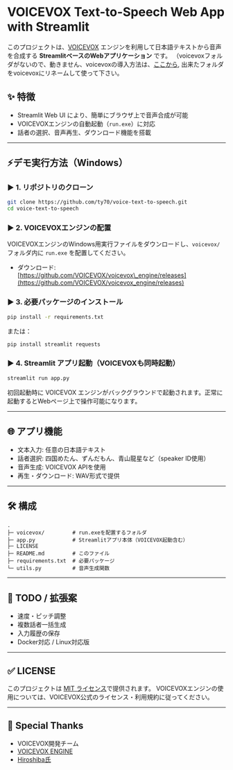 # VOICEVOX Text-to-Speech Web App with Streamlit

このプロジェクトは、[VOICEVOX](https://voicevox.hiroshiba.jp/) エンジンを利用して日本語テキストから音声を合成する **StreamlitベースのWebアプリケーション** です。
（voicevoxフォルダがないので、動きません、voicevoxの導入方法は、[ここから](https://github.com/ty70/voicevox-text-to-speech.git), 出来たフォルダをvoicevoxにリネームして使って下さい。

## ✨ 特徴

* Streamlit Web UI により、簡単にブラウザ上で音声合成が可能
* VOICEVOXエンジンの自動起動（`run.exe`）に対応
* 話者の選択、音声再生、ダウンロード機能を搭載

---

## ⚡デモ実行方法（Windows）

### ▶ 1. リポジトリのクローン

```bash
git clone https://github.com/ty70/voice-text-to-speech.git
cd voice-text-to-speech
```

### ▶ 2. VOICEVOXエンジンの配置

VOICEVOXエンジンのWindows用実行ファイルをダウンロードし、`voicevox/` フォルダ内に `run.exe` を配置してください。

* ダウンロード: [https://github.com/VOICEVOX/voicevox\_engine/releases](https://github.com/VOICEVOX/voicevox_engine/releases)

### ▶ 3. 必要パッケージのインストール

```bash
pip install -r requirements.txt
```

または：

```bash
pip install streamlit requests
```

### ▶ 4. Streamlit アプリ起動（VOICEVOXも同時起動）

```bash
streamlit run app.py
```

初回起動時に VOICEVOX エンジンがバックグラウンドで起動されます。正常に起動するとWebページ上で操作可能になります。

---

## 🌐 アプリ機能

* 文本入力: 任意の日本語テキスト
* 話者選択: 四国めたん、ずんだもん、青山龍星など（speaker ID使用）
* 音声生成: VOICEVOX APIを使用
* 再生・ダウンロード: WAV形式で提供

---

## 🛠 構成

```
.
├─ voicevox/         # run.exeを配置するフォルダ
├─ app.py            # Streamlitアプリ本体（VOICEVOX起動含む）
├─ LICENSE
├─ README.md         # このファイル
├─ requirements.txt  # 必要パッケージ
└─ utils.py          # 音声生成関数
```
---

## 📅 TODO / 拡張案

* 速度・ピッチ調整
* 複数話者一括生成
* 入力履歴の保存
* Docker対応 / Linux対応版

---

## ✅ LICENSE

このプロジェクトは [MIT ライセンス](./LICENSE)で提供されます。
VOICEVOXエンジンの使用については、VOICEVOX公式のライセンス・利用規約に従ってください。

---

## 🙏 Special Thanks

* VOICEVOX開発チーム
* [VOICEVOX ENGINE](https://github.com/VOICEVOX/voicevox_engine)
* [Hiroshiba氏](https://github.com/hiroshiba)
